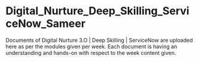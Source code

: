 # Digital_Nurture_Deep_Skilling_ServiceNow_Sameer
Documents of Digital Nurture 3.O | Deep Skilling | ServiceNow are uploaded here as per the modules given per week.
Each document is having an understanding and hands-on with respect to the week content given.
